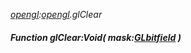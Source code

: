 _[opengl](../../modules/opengl/opengl-module.md):[opengl](../../modules/opengl/opengl-module.md).glClear_
##### Function glClear:Void( mask:[GLbitfield](../../modules/opengl/opengl-glbitfield.md) )
